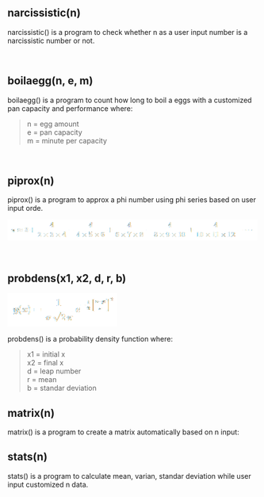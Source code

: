 ## __narcissistic(n)__
narcissistic() is a program to check whether n as a user input number is a narcissistic number or not.

<br />

## __boilaegg(n, e, m)__
boilaegg() is a program to count how long to boil a eggs with a customized pan capacity and performance where:

> n = egg amount<br />
> e = pan capacity<br />
> m = minute per capacity<br />

<br />

## __piprox(n)__
piprox() is a program to approx a phi number using phi series based on user input orde.

![piprox](/equation/piprox.png)

<br />

## __probdens(x1, x2, d, r, b)__

![probdens](/equation/probdens.png)

probdens() is a probability density function where:
> x1 = initial x<br />
> x2 = final x<br />
> d = leap number<br />
> r = mean<br />
> b = standar deviation<br />

## __matrix(n)__

matrix() is a program to create a matrix automatically based on n input:

## __stats(n)__

stats() is a program to calculate mean, varian, standar deviation while user input customized n data.
